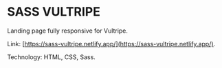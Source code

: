 # SASS VULTRIPE

Landing page fully responsive for Vultripe.

Link: [https://sass-vultripe.netlify.app/](https://sass-vultripe.netlify.app/).

Technology: HTML, CSS, Sass.
